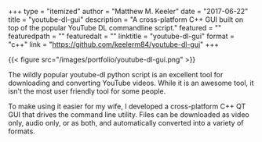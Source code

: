 +++
type = "itemized"
author = "Matthew M. Keeler"
date = "2017-06-22"
title = "youtube-dl-gui"
description = "A cross-platform C++ GUI built on top of the popular YouTube DL commandline script."
featured = ""
featuredpath = ""
featuredalt = ""
linktitle = "youtube-dl-gui"
format = "c++"
link = "https://github.com/keelerm84/youtube-dl-gui"
+++

{{< figure src="/images/portfolio/youtube-dl-gui.png" >}}

The wildly popular youtube-dl python script is an excellent tool
for downloading and converting YouTube videos.  While it is an
awesome tool, it isn't the most user friendly tool for some people.

To make using it easier for my wife, I developed a cross-platform
C++ QT GUI that drives the command line utility.  Files can be
downloaded as video only, audio only, or as both, and automatically
converted into a variety of formats.
